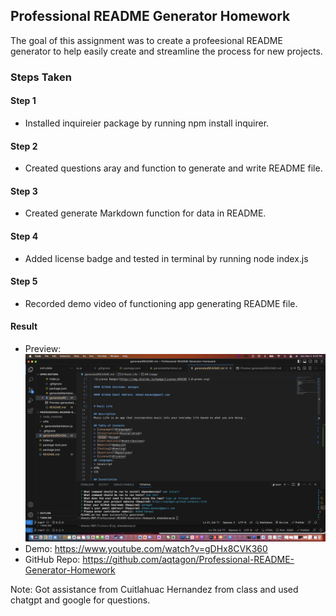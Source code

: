 ## Professional README Generator Homework

The goal of this assignment was to create a profeesional README generator to help easily create and streamline the process for new projects.

### Steps Taken

#### Step 1 
- Installed inquireier package by running npm install inquirer.

#### Step 2
- Created questions aray and function to generate and write README file.

#### Step 3
- Created generate Markdown function for data in README.

#### Step 4
- Added license badge and tested in terminal by running node index.js

#### Step 5
- Recorded demo video of functioning app generating README file.

#### Result
- Preview: ![Professional-README-Generator-Homework](<utils/images/Screenshot 2023-12-03 at 6.43.32 PM.png>)
- Demo: https://www.youtube.com/watch?v=gDHx8CVK360
- GitHub Repo: https://github.com/aqtagon/Professional-README-Generator-Homework

Note: Got assistance from Cuitlahuac Hernandez from class and used chatgpt and google for questions.